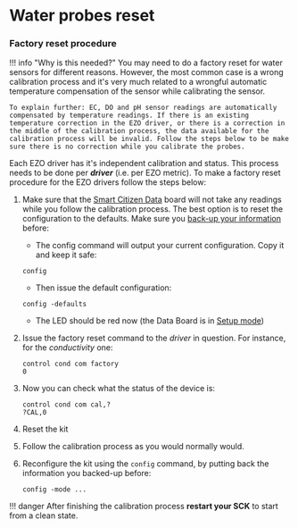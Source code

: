 # Water probes reset

### Factory reset procedure

!!! info "Why is this needed?"
    You may need to do a factory reset for water sensors for different reasons. However, the most common case is a wrong calibration process and it's very much related to a wrongful automatic temperature compensation of the sensor while calibrating the sensor.

    To explain further: EC, DO and pH sensor readings are automatically compensated by temperature readings. If there is an existing temperature correction in the EZO driver, or there is a correction in the middle of the calibration process, the data available for the calibration process will be invalid. Follow the steps below to be make sure there is no correction while you calibrate the probes.

Each EZO driver has it's independent calibration and status. This process needs to be done per **_driver_** (i.e. per EZO metric). To make a factory reset procedure for the EZO drivers follow the steps below:

1. Make sure that the [Smart Citizen Data](https://docs.smartcitizen.me/hardware/boards/data-board/) board will not take any readings while you follow the calibration process. The best option is to reset the configuration to the defaults. Make sure you [back-up your information](https://docs.smartcitizen.me/guides/firmware/upgrading-the-firmware/#make-a-back-up-of-your-info/) before:

    - The config command will output your current configuration. Copy it and keep it safe:

    ```
    config
    ```

    - Then issue the default configuration:

    ```
    config -defaults
    ```

    - The LED should be red now (the Data Board is in [Setup mode](https://docs.smartcitizen.me/hardware/kit/features/#setup-mode))

2. Issue the factory reset command to the _driver_ in question. For instance, for the _conductivity_ one:

    ```
    control cond com factory
    0
    ```

3. Now you can check what the status of the device is:

    ```
    control cond com cal,?
    ?CAL,0
    ```

4. Reset the kit

5. Follow the calibration process as you would normally would.

6. Reconfigure the kit using the `config` command, by putting back the information you backed-up before:

    ```
    config -mode ...
    ```

!!! danger
    After finishing the calibration process **restart your SCK** to start from a clean state.